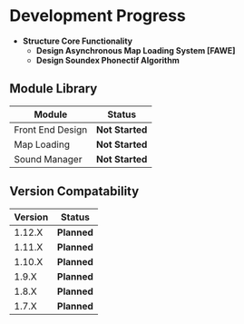 # Development Progress #
* **Structure Core Functionality**
    * **Design Asynchronous Map Loading System [FAWE]**
    * **Design Soundex Phonectif Algorithm**
## Module Library ##

Module  | Status
------------- | -------------
Front End Design | **Not Started**
Map Loading | **Not Started**
Sound Manager | **Not Started**
## Version Compatability ##

Version  | Status
------------- | -------------
1.12.X | **Planned**
1.11.X | **Planned**
1.10.X | **Planned**
1.9.X | **Planned**
1.8.X | **Planned**
1.7.X | **Planned**
